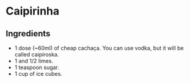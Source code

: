 # Caipirinha

## Ingredients
 - 1 dose (~60ml) of cheap cachaça. You can use vodka, but it will be called caipiroska.
 - 1 and 1/2 limes.
 - 1 teaspoon sugar.
 - 1 cup of ice cubes.
